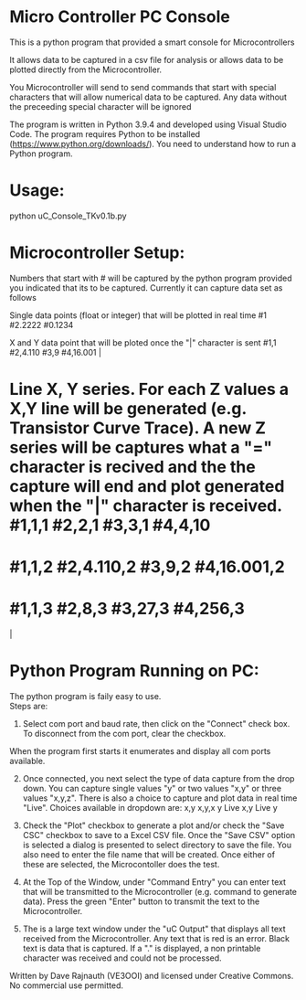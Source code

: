 # Micro Controller PC Console
This is a python program that provided a smart console for Microcontrollers

It allows data to be captured in a csv file for analysis or allows data to be plotted directly from the Microcontroller.  

You Microcontroller will send to send commands that start with special characters that will allow numerical data to be captured.
Any data without the preceeding special character will be ignored

The program is written in Python 3.9.4 and developed using Visual Studio Code. The program requires Python to be installed (https://www.python.org/downloads/).  You need to understand how to run a Python program.


Usage: 
======
python uC_Console_TKv0.1b.py

Microcontroller Setup:
======================
Numbers that start with # will be captured by the python program provided you indicated that its to be captured.  Currently it can capture
data set as follows

Single data points (float or integer) that will be plotted in real time
#1
#2.2222
#0.1234

X and Y data point that will be ploted once the "|" character is sent
#1,1
#2,4.110
#3,9
#4,16.001
|

Line X, Y series.  For each Z values a X,Y line will be generated (e.g. Transistor Curve Trace).  A new Z series will be captures what a "=" character is recived and the the capture will end and plot generated when the "|" character is received.
#1,1,1
#2,2,1
#3,3,1
#4,4,10
=
#1,1,2
#2,4.110,2
#3,9,2
#4,16.001,2
=
#1,1,3
#2,8,3
#3,27,3
#4,256,3
=
|

Python Program Running on PC:
=============================
The python program is faily easy to use.  
Steps are:
1. Select com port and baud rate, then click on the "Connect" check box.  To disconnect from the com port, clear the checkbox. 

When the program first starts it enumerates and display all com ports available.

2. Once connected, you next select the type of data capture from the drop down. You can capture single values "y" or two values "x,y" or three values "x,y,z".  There is also a choice to capture and plot data in real time "Live".  Choices available in dropdown are:
x,y
x,y,x
y
Live x,y
Live y

3. Check the "Plot" checkbox to generate a plot and/or check the "Save CSC" checkbox to save to a Excel CSV file.  Once the "Save CSV" option is selected a dialog is presented to select directory to save the file. You also need to enter the file name that will be created.  Once either of these are selected, the Microcontoller does the test.

4. At the Top of the Window, under "Command Entry" you can enter text that will be transmitted to the Microcontroller (e.g. command to generate data). Press the green "Enter" button to transmit the text to the Microcontroller. 

5. The is a large text window under the "uC Output" that displays all text received from the Microcontroller.  Any text that is red is an error.  Black text is data that is captured.  If a "." is displayed, a non printable character was received and could not be processed.

Written by Dave Rajnauth (VE3OOI) and licensed under Creative Commons. No commercial use permitted.
